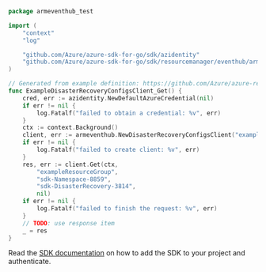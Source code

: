 ```go
package armeventhub_test

import (
	"context"
	"log"

	"github.com/Azure/azure-sdk-for-go/sdk/azidentity"
	"github.com/Azure/azure-sdk-for-go/sdk/resourcemanager/eventhub/armeventhub"
)

// Generated from example definition: https://github.com/Azure/azure-rest-api-specs/tree/main/specification/eventhub/resource-manager/Microsoft.EventHub/preview/2022-01-01-preview/examples/disasterRecoveryConfigs/EHAliasGet.json
func ExampleDisasterRecoveryConfigsClient_Get() {
	cred, err := azidentity.NewDefaultAzureCredential(nil)
	if err != nil {
		log.Fatalf("failed to obtain a credential: %v", err)
	}
	ctx := context.Background()
	client, err := armeventhub.NewDisasterRecoveryConfigsClient("exampleSubscriptionId", cred, nil)
	if err != nil {
		log.Fatalf("failed to create client: %v", err)
	}
	res, err := client.Get(ctx,
		"exampleResourceGroup",
		"sdk-Namespace-8859",
		"sdk-DisasterRecovery-3814",
		nil)
	if err != nil {
		log.Fatalf("failed to finish the request: %v", err)
	}
	// TODO: use response item
	_ = res
}
```

Read the [SDK documentation](https://github.com/Azure/azure-sdk-for-go/blob/sdk%2Fresourcemanager%2Feventhub%2Farmeventhub%2Fv1.1.0-beta.1/sdk/resourcemanager/eventhub/armeventhub/README.md) on how to add the SDK to your project and authenticate.
